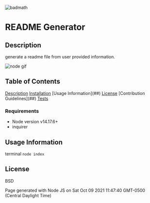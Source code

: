 
![badmath](https://img.shields.io/badge/License-MIT-red](https://mit-license.org/))   

# README Generator

## Description
generate a readme file from user provided information. 

![node gif](./assets/updated_gen_markdown.gif)
  
## Table of Contents
[Description](##Description)
[Installation](##Installation)
[Usage Information](##<Usage Information>)
[License](##License)
[Contribution Guidelines](##<Contribution Guidelines>)
[Tests](##Tests)


### Requirements
* Node version v14.17.6+
* inquirer 


## Usage Information 
terminal
`node index`

## License 
BSD

Page generated with Node JS on Sat Oct 09 2021 11:47:40 GMT-0500 (Central Daylight Time) 

